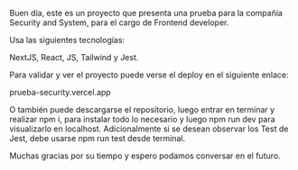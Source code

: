 Buen día, este es un proyecto que presenta una prueba para la compañia Security and System, para el cargo de Frontend developer.

Usa las siguientes tecnologías:

NextJS, React, JS, Tailwind y Jest.

Para validar y ver el proyecto puede verse el deploy en el siguiente enlace:

prueba-security.vercel.app

O también puede descargarse el repositorio, luego entrar en terminar y realizar npm i, para instalar todo lo necesario y luego npm run dev para visualizarlo en localhost. Adicionalmente si se desean observar los Test de Jest, debe usarse npm run test desde terminal.


Muchas gracias por su tiempo y espero podamos conversar en el futuro.
